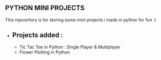 ## PYTHON MINI PROJECTS

This reposirtory is for storing some mini projects i made in python for fun :) 

- Projects added :
    - 
    - Tic Tac Toe in Python : Single Player & Multiplayer
    - Flower Plotting in Python